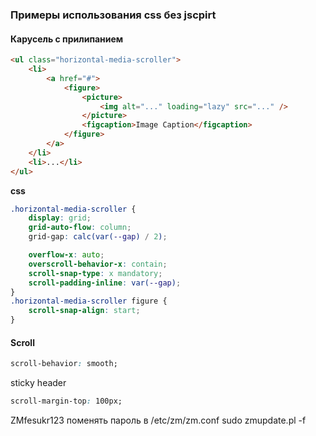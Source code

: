 ### Примеры использования сss без jscpirt

#### Карусель с прилипанием
```html
<ul class="horizontal-media-scroller">
    <li>
        <a href="#">
            <figure>
                <picture>
                    <img alt="..." loading="lazy" src="..." />
                </picture>
                <figcaption>Image Caption</figcaption>
            </figure>
        </a>
    </li>
    <li>...</li>
</ul>
```
**css**
```css
.horizontal-media-scroller {
    display: grid;
    grid-auto-flow: column;
    grid-gap: calc(var(--gap) / 2);

    overflow-x: auto;
    overscroll-behavior-x: contain;
    scroll-snap-type: x mandatory;
    scroll-padding-inline: var(--gap);
}
.horizontal-media-scroller figure {
    scroll-snap-align: start;
}
```
#### Scroll
```css
scroll-behavior: smooth;
```
sticky header
```css
scroll-margin-top: 100px;
```


ZMfesukr123
поменять пароль в /etc/zm/zm.conf
sudo zmupdate.pl -f

